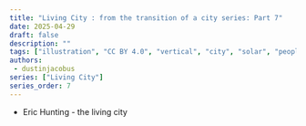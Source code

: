 ```yaml
---
title: "Living City : from the transition of a city series: Part 7"
date: 2025-04-29
draft: false
description: ""
tags: ["illustration", "CC BY 4.0", "vertical", "city", "solar", "people", "transport"]
authors:
 - dustinjacobus
series: ["Living City"]
series_order: 7
---
```


- Eric Hunting - the living city
